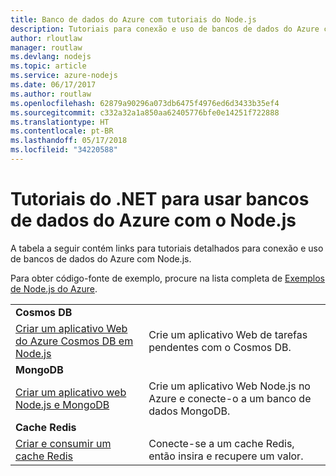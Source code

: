 ```yaml
---
title: Banco de dados do Azure com tutoriais do Node.js
description: Tutoriais para conexão e uso de bancos de dados do Azure com Node.js.
author: rloutlaw
manager: routlaw
ms.devlang: nodejs
ms.topic: article
ms.service: azure-nodejs
ms.date: 06/17/2017
ms.author: routlaw
ms.openlocfilehash: 62879a90296a073db6475f4976ed6d3433b35ef4
ms.sourcegitcommit: c332a32a1a850aa62405776bfe0e14251f722888
ms.translationtype: HT
ms.contentlocale: pt-BR
ms.lasthandoff: 05/17/2018
ms.locfileid: "34220588"
---
```

# <a name="tutorials-for-using-azure-databases-with-nodejs"></a>Tutoriais do .NET para usar bancos de dados do Azure com o Node.js

A tabela a seguir contém links para tutoriais detalhados para conexão e uso de bancos de dados do Azure com Node.js. 

Para obter código-fonte de exemplo, procure na lista completa de [Exemplos de Node.js do Azure](https://azure.microsoft.com/resources/samples/?term=nodejs).

| | |
|---|---|
| **Cosmos DB** ||
| [Criar um aplicativo Web do Azure Cosmos DB em Node.js](http://docs.microsoft.com/azure/documentdb/documentdb-nodejs-application?toc=/azure/node/toc.json&bc=/azure/node/toc.json) | Crie um aplicativo Web de tarefas pendentes com o Cosmos DB.  |
| **MongoDB** ||
| [Criar um aplicativo web Node.js e MongoDB](http://docs.microsoft.com/azure/app-service-web/app-service-web-tutorial-nodejs-mongodb-app?toc=/azure/node/toc.json&bc=/azure/node/toc.json) | Crie um aplicativo Web Node.js no Azure e conecte-o a um banco de dados MongoDB.  |
| **Cache Redis** | |
| [Criar e consumir um cache Redis](http://docs.microsoft.com/azure/redis-cache/cache-nodejs-get-started?toc=/azure/node/toc.json&bc=/azure/node/toc.json) | Conecte-se a um cache Redis, então insira e recupere um valor.
